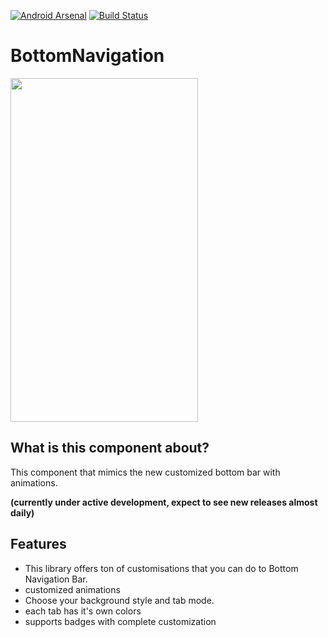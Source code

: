 [![Android Arsenal](https://img.shields.io/badge/Android%20Arsenal-BottomNavigation-green.svg?style=true)](https://android-arsenal.com/details/1/3612)
[![Build Status](https://travis-ci.org/Ashok-Varma/BottomNavigation.svg?branch=master)](https://travis-ci.org/Ashok-Varma/BottomNavigation)

# BottomNavigation



<img src="https://raw.githubusercontent.com/Ashok-Varma/BottomNavigation/master/all.gif" width="300" height="550" />

## What is this component about?

This component that mimics the new customized bottom bar with animations.

**(currently under active development, expect to see new releases almost daily)**

## Features

* This library offers ton of customisations that you can do to Bottom Navigation Bar.
* customized animations
* Choose your background style and tab mode.
* each tab has it's own colors
* supports badges with complete customization

##
